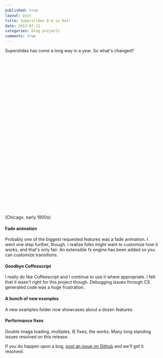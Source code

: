 ```yaml
---
published: true
layout: post
title: Superslides 0.6 is Out!
date: 2013-07-11
categories: blog projects
comments: true
---
```


Superslides has come a long way in a year. So what's changed?

<!-- more -->

<style>
  .wide-container {
    height: 500px;
    margin-left: -65px;
    margin-right: -65px;
    visibility: hidden;
  }
  #slides {
    position: relative;
  }
  #slides .slides-container {
    display: none;
  }
  .slides-navigation {
    margin: 0 auto;
    position: absolute;
    z-index: 3;
    top: 0;
    bottom: 0;
    width: 100%;
    font-family: Lato;
    font-weight: bold;
  }
  .slides-navigation a {
    position: absolute;
    display: block;
    padding: 10px;
    color: white;
    font-size: 46px;
    text-shadow: 0 1px 1px #000;
    top: 204px;
  }
  .slides-navigation a.prev {
    left: 0;
  }
  .slides-navigation a.next {
    right: 0;
    text-align: right;
  }

  @media screen and (max-width: 649px) {
    .wide-container {
      margin-left: -15px;
      margin-right: -15px;
      height: 300px;
    }
    .slides-navigation a {
      top: 104px;
    }
  }
</style>

<div class="wide-container">
  <div id="slides">
    <div class="slides-container">
      <img src="/images/posts/chicago-4.jpg">
      <img src="/images/posts/chicago-1.jpg">
      <img src="/images/posts/chicago-2.jpg">
      <img src="/images/posts/chicago-3.jpg">
    </div>
    <nav class="slides-navigation">
      <a href="#" class="next">
        <i class="icon-angle-right">
        </i>
      </a>
      <a href="#" class="prev">
        <i class="icon-angle-left">
        </i>
      </a>
    </nav>
  </div>
</div>

<p class="caption">(Chicago, early 1900s)</p>

#### Fade animation

Probably one of the biggest requested features was a fade animation. I went one step further, though. I realize folks might want to customize how it works, and that's only fair. An extensible fx engine has been added so you can customize transitions.

#### Goodbye Coffeescript

I really do like Coffeescript and I continue to use it where appropriate. I felt that it wasn't right for this project though. Debugging issues through CS generated code was a huge frustration.

#### A bunch of new examples

A new examples folder now showcases about a dozen features.

#### Performance fixes

Double image loading, multiples, IE fixes, the works. Many long standing issues resolved on this release.

If you do happen upon a bug, [post an issue on Github](https://github.com/nicinabox/superslides/issues) and we'll get it resolved.

<script src="http://cdnjs.cloudflare.com/ajax/libs/jquery-easing/1.3/jquery.easing.min.js">
</script>
<script src="https://rawgithub.com/EightMedia/hammer.js/master/dist/hammer.min.js">
</script>
<script src="https://rawgithub.com/benbarnett/jQuery-Animate-Enhanced/master/jquery.animate-enhanced.min.js">
</script>
<script src="https://rawgithub.com/nicinabox/superslides/0.6.2/dist/jquery.superslides.min.js" type="text/javascript" charset="utf-8">
</script>

<script>
  $(function() {
    var $slides = $('#slides');
    Hammer($slides[0]).on("swipeleft", function(e) {
      $slides.data('superslides').animate('next');
    });

    Hammer($slides[0]).on("swiperight", function(e) {
      $slides.data('superslides').animate('prev');
    });
    $slides.on('init.slides', function() {
      $('.wide-container').css('visibility', 'visible');
    });
    $slides.superslides({
      inherit_height_from: '.wide-container'
    });
  });
</script>
